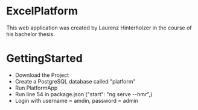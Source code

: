 # ExcelPlatform

This web application was created by Laurenz Hinterholzer in the course of his bachelor thesis. 

# GettingStarted

+ Download the Project
+ Create a PostgreSQL database called "platform"
+ Run PlatformApp
+ Run line 54 in package.json ("start": "ng serve --hmr",)
+ Login with username = amdin, password = admin
